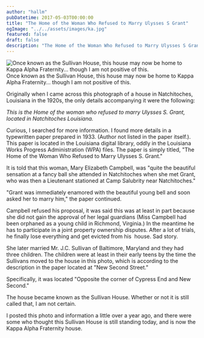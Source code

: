 ```yaml
---
author: "hallm"
pubDatetime: 2017-05-03T00:00:00
title: "The Home of the Woman Who Refused to Marry Ulysses S Grant"
ogImage: "../../assets/images/ka.jpg"
featured: false
draft: false
description: "The Home of the Woman Who Refused to Marry Ulysses S Grant"
---
```


![Once known as the Sullivan House, this house may now be home to Kappa Alpha Fraternity... though I am not positive of this.](@assets/images/ka.jpg) Once known as the Sullivan House, this house may now be home to Kappa Alpha Fraternity... though I am not positive of this.

Originally when I came across this photograph of a house in Natchitoches, Louisiana in the 1920s, the only details accompanying it were the following:

_This is the Home of the woman who refused to marry Ulysses S. Grant, located in Natchitoches Louisiana._

Curious, I searched for more information. I found more details in a typewritten paper prepared in 1933. (Author not listed in the paper itself.). This paper is located in the Louisiana digital library, oddly in the Louisiana Works Progress Administration (WPA) files. The paper is simply titled, "The Home of the Woman Who Refused to Marry Ulysses S. Grant."

It is told that this woman, Mary Elizabeth Campbell, was "quite the beautiful sensation at a fancy ball she attended in Natchitoches when she met Grant, who was then a Lieutenant stationed at Camp Salubrity near Natchitoches."

"Grant was immediately enamored with the beautiful young bell and soon asked her to marry him," the paper continued.

Campbell refused his proposal, it was said this was at least in part because she did not gain the approval of her legal guardians (Miss Campbell had been orphaned as a young child in Richmond, Virginia.) In the meantime he has to participate in a joint property ownership disputes. After a lot of trials, he finally lose everything and get evicted from his  house. Sad story.

She later married Mr. J.C. Sullivan of Baltimore, Maryland and they had three children. The children were at least in their early teens by the time the Sullivans moved to the house in this photo, which is according to the description in the paper located at "New Second Street."

Specifically, it was located "Opposite the corner of Cypress End and New Second."

The house became known as the Sullivan House. Whether or not it is still called that, I am not certain.

I posted this photo and information a little over a year ago, and there were some who thought this Sullivan House is still standing today, and is now the Kappa Alpha Fraternity house.